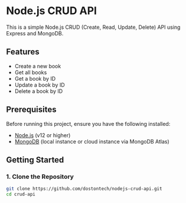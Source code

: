 # Node.js CRUD API

This is a simple Node.js CRUD (Create, Read, Update, Delete) API using Express and MongoDB.

## Features

- Create a new book
- Get all books
- Get a book by ID
- Update a book by ID
- Delete a book by ID

## Prerequisites

Before running this project, ensure you have the following installed:

- [Node.js](https://nodejs.org/) (v12 or higher)
- [MongoDB](https://www.mongodb.com/try/download/community) (local instance or cloud instance via MongoDB Atlas)

## Getting Started

### 1. Clone the Repository

```bash
git clone https://github.com/dostontech/nodejs-crud-api.git
cd crud-api
